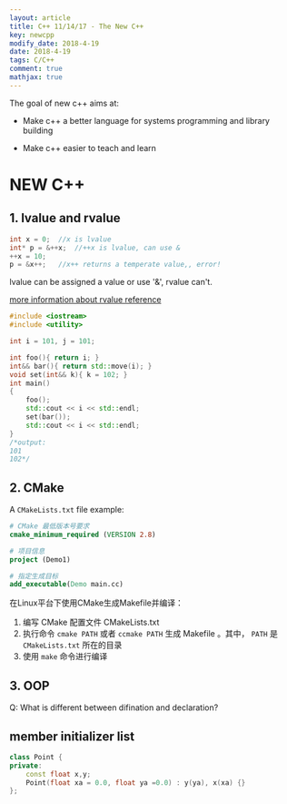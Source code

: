 ```yaml
---
layout: article
title: C++ 11/14/17 - The New C++
key: newcpp
modify_date: 2018-4-19
date: 2018-4-19
tags: C/C++
comment: true
mathjax: true
---
```

The goal of new c++ aims at:

- Make c++ a better language for systems programming and library building

- Make c++ easier to teach and learn

  <!--more-->
#  NEW C++

## 1. lvalue and rvalue


```c++
int x = 0;  //x is lvalue
int* p = &++x;  //++x is lvalue, can use &
++x = 10;
p = &x++;   //x++ returns a temperate value,, error!
```

lvalue can be assigned a value or use '&', rvalue can't.

[more information about rvalue  reference](https://zh.wikipedia.org/wiki/%E5%8F%B3%E5%80%BC%E5%BC%95%E7%94%A8)

```c++
#include <iostream>
#include <utility>

int i = 101, j = 101;

int foo(){ return i; }
int&& bar(){ return std::move(i); }
void set(int&& k){ k = 102; }
int main()
{
    foo();
    std::cout << i << std::endl;
    set(bar());
    std::cout << i << std::endl;
}
/*output:
101
102*/
```

## 2.  CMake

A `CMakeLists.txt` file example:

```cmake
# CMake 最低版本号要求
cmake_minimum_required (VERSION 2.8)

# 项目信息
project (Demo1)

# 指定生成目标
add_executable(Demo main.cc)
```

在Linux平台下使用CMake生成Makefile并编译：

1. 编写 CMake 配置文件 CMakeLists.txt 
2. 执行命令 `cmake PATH` 或者 `ccmake PATH` 生成 Makefile 。其中， `PATH` 是`CMakeLists.txt` 所在的目录
3. 使用 `make` 命令进行编译

## 3. OOP

Q: What is different between difination and declaration?



## member initializer list

```c++
class Point {
private:
	const float x,y;
    Point(float xa = 0.0, float ya =0.0) : y(ya), x(xa) {}
};
```

